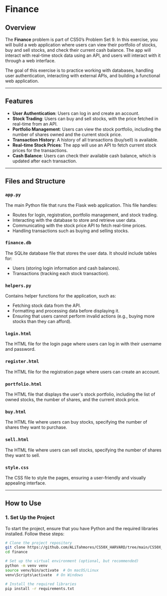 # Finance

## Overview
The **Finance** problem is part of CS50’s Problem Set 9. In this exercise, you will build a web application where users can view their portfolio of stocks, buy and sell stocks, and check their current cash balance. The app will interact with real-time stock data using an API, and users will interact with it through a web interface.

The goal of this exercise is to practice working with databases, handling user authentication, interacting with external APIs, and building a functional web application.

---

## Features
- **User Authentication**: Users can log in and create an account.
- **Stock Trading**: Users can buy and sell stocks, with the price fetched in real-time from an API.
- **Portfolio Management**: Users can view the stock portfolio, including the number of shares owned and the current stock price.
- **Transaction History**: A history of all transactions (buy/sell) is available.
- **Real-time Stock Prices**: The app will use an API to fetch current stock prices for the transactions.
- **Cash Balance**: Users can check their available cash balance, which is updated after each transaction.

---

## Files and Structure

### **`app.py`**
The main Python file that runs the Flask web application. This file handles:
- Routes for login, registration, portfolio management, and stock trading.
- Interacting with the database to store and retrieve user data.
- Communicating with the stock price API to fetch real-time prices.
- Handling transactions such as buying and selling stocks.

### **`finance.db`**
The SQLite database file that stores the user data. It should include tables for:
- Users (storing login information and cash balances).
- Transactions (tracking each stock transaction).

### **`helpers.py`**
Contains helper functions for the application, such as:
- Fetching stock data from the API.
- Formatting and processing data before displaying it.
- Ensuring that users cannot perform invalid actions (e.g., buying more stocks than they can afford).

### **`login.html`**
The HTML file for the login page where users can log in with their username and password.

### **`register.html`**
The HTML file for the registration page where users can create an account.

### **`portfolio.html`**
The HTML file that displays the user's stock portfolio, including the list of owned stocks, the number of shares, and the current stock price.

### **`buy.html`**
The HTML file where users can buy stocks, specifying the number of shares they want to purchase.

### **`sell.html`**
The HTML file where users can sell stocks, specifying the number of shares they want to sell.

### **`style.css`**
The CSS file to style the pages, ensuring a user-friendly and visually appealing interface.

---

## How to Use

### 1. **Set Up the Project**
To start the project, ensure that you have Python and the required libraries installed. Follow these steps:

```bash
# Clone the project repository
git clone https://github.com/ALiTahmores/CS50X_HARVARD/tree/main/CS50X_TS/PSET9/finance
cd finance

# Set up the virtual environment (optional, but recommended)
python -m venv venv
source venv/bin/activate  # On macOS/Linux
venv\Scripts\activate  # On Windows

# Install the required libraries
pip install -r requirements.txt
